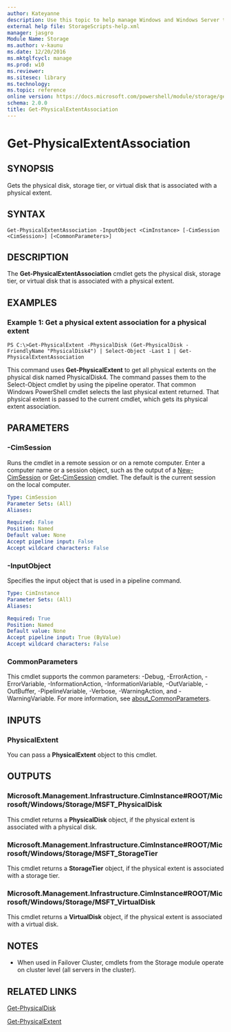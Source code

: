 ```yaml
---
author: Kateyanne
description: Use this topic to help manage Windows and Windows Server technologies with Windows PowerShell.
external help file: StorageScripts-help.xml
manager: jasgro
Module Name: Storage
ms.author: v-kaunu
ms.date: 12/20/2016
ms.mktglfcycl: manage
ms.prod: w10
ms.reviewer: 
ms.sitesec: library
ms.technology: 
ms.topic: reference
online version: https://docs.microsoft.com/powershell/module/storage/get-physicalextentassociation?view=windowsserver2019-ps&wt.mc_id=ps-gethelp
schema: 2.0.0
title: Get-PhysicalExtentAssociation
---
```


# Get-PhysicalExtentAssociation

## SYNOPSIS
Gets the physical disk, storage tier, or virtual disk that is associated with a physical extent.

## SYNTAX

```
Get-PhysicalExtentAssociation -InputObject <CimInstance> [-CimSession <CimSession>] [<CommonParameters>]
```

## DESCRIPTION
The **Get-PhysicalExtentAssociation** cmdlet gets the physical disk, storage tier, or virtual disk that is associated with a physical extent.

## EXAMPLES

### Example 1: Get a physical extent association for a physical extent
```
PS C:\>Get-PhysicalExtent -PhysicalDisk (Get-PhysicalDisk -FriendlyName "PhysicalDisk4") | Select-Object -Last 1 | Get-PhysicalExtentAssociation
```

This command uses **Get-PhysicalExtent** to get all physical extents on the physical disk named PhysicalDisk4.
The command passes them to the Select-Object cmdlet by using the pipeline operator.
That common Windows PowerShell cmdlet selects the last physical extent returned.
That physical extent is passed to the current cmdlet, which gets its physical extent association.

## PARAMETERS

### -CimSession
Runs the cmdlet in a remote session or on a remote computer.
Enter a computer name or a session object, such as the output of a [New-CimSession](https://go.microsoft.com/fwlink/p/?LinkId=227967) or [Get-CimSession](https://go.microsoft.com/fwlink/p/?LinkId=227966) cmdlet.
The default is the current session on the local computer.

```yaml
Type: CimSession
Parameter Sets: (All)
Aliases:

Required: False
Position: Named
Default value: None
Accept pipeline input: False
Accept wildcard characters: False
```

### -InputObject
Specifies the input object that is used in a pipeline command.

```yaml
Type: CimInstance
Parameter Sets: (All)
Aliases:

Required: True
Position: Named
Default value: None
Accept pipeline input: True (ByValue)
Accept wildcard characters: False
```

### CommonParameters
This cmdlet supports the common parameters: -Debug, -ErrorAction, -ErrorVariable, -InformationAction, -InformationVariable, -OutVariable, -OutBuffer, -PipelineVariable, -Verbose, -WarningAction, and -WarningVariable. For more information, see [about_CommonParameters](https://go.microsoft.com/fwlink/?LinkID=113216).

## INPUTS

### PhysicalExtent
You can pass a **PhysicalExtent** object to this cmdlet.

## OUTPUTS

### Microsoft.Management.Infrastructure.CimInstance#ROOT/Microsoft/Windows/Storage/MSFT_PhysicalDisk
This cmdlet returns a **PhysicalDisk** object, if the physical extent is associated with a physical disk.

### Microsoft.Management.Infrastructure.CimInstance#ROOT/Microsoft/Windows/Storage/MSFT_StorageTier
This cmdlet returns a **StorageTier** object, if the physical extent is associated with a storage tier.

### Microsoft.Management.Infrastructure.CimInstance#ROOT/Microsoft/Windows/Storage/MSFT_VirtualDisk
This cmdlet returns a **VirtualDisk** object, if the physical extent is associated with a virtual disk.

## NOTES

* When used in Failover Cluster, cmdlets from the Storage module operate on cluster level (all servers in the cluster).

## RELATED LINKS

[Get-PhysicalDisk](./Get-PhysicalDisk.md)

[Get-PhysicalExtent](./Get-PhysicalExtent.md)

